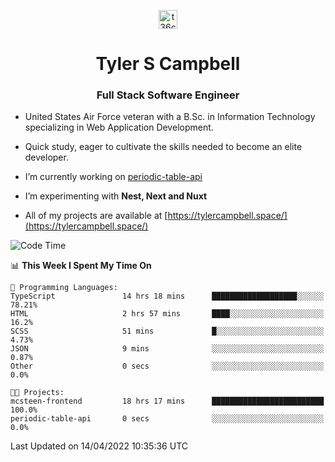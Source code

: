 <p align="center">
<a href="https://www.linkedin.com/in/t36campbell" target="blank"><img align="center" src="https://ik.imagekit.io/t36campbell/Portfolio/linkedin.png.original_m8bbGgPh6.png" alt="t36campbell" height="30" width="30" /></a>
</p>
<h1 align="center">Tyler S Campbell</h1>
<h3 align="center">Full Stack Software Engineer</h3>

* United States Air Force veteran with a B.Sc. in Information Technology specializing in Web Application Development. 

* Quick study, eager to cultivate the skills needed to become an elite developer.

* I’m currently working on [periodic-table-api](https://github.com/t36campbell/periodic-table-api)

* I’m experimenting with **Nest, Next and Nuxt**

* All of my projects are available at [https://tylercampbell.space/](https://tylercampbell.space/)

<!--START_SECTION:waka-->
![Code Time](http://img.shields.io/badge/Code%20Time-1%2C570%20hrs%2050%20mins-blue)

📊 **This Week I Spent My Time On** 

```text
💬 Programming Languages: 
TypeScript               14 hrs 18 mins      ███████████████████░░░░░░   78.21% 
HTML                     2 hrs 57 mins       ████░░░░░░░░░░░░░░░░░░░░░   16.2% 
SCSS                     51 mins             █░░░░░░░░░░░░░░░░░░░░░░░░   4.73% 
JSON                     9 mins              ░░░░░░░░░░░░░░░░░░░░░░░░░   0.87% 
Other                    0 secs              ░░░░░░░░░░░░░░░░░░░░░░░░░   0.0%

🐱‍💻 Projects: 
mcsteen-frontend         18 hrs 17 mins      █████████████████████████   100.0% 
periodic-table-api       0 secs              ░░░░░░░░░░░░░░░░░░░░░░░░░   0.0%

```


 Last Updated on 14/04/2022 10:35:36 UTC
<!--END_SECTION:waka-->
